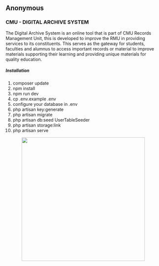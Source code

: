 ## Anonymous

<h3>CMU - DIGITAL ARCHIVE SYSTEM</h3>

<p>The Digital Archive System is an online tool that is part of CMU Records Management Unit, this is developed to improve the RMU in providing services to its constituents. This serves as the gateway for students, faculties and alumnus to access important records or material to improve materials supporting their learning and providing unique materials for quality education.</p>


<h5>Installation</h5>
<ol>
    <li>composer update</li>
    <li>npm install</li>
    <li>npm run dev</li>
    <li>cp .env.example .env</li>
    <li>configure your database in .env</li>
    <li>php artisan key:generate</li>
    <li>php artisan migrate</li>
    <li>php artisan db:seed UserTableSeeder</li>
    <li>php artisan storage:link</li>
    <li>php artisan serve</li>
</ol>

<p align="center"><a href="https://laravel.com" target="_blank"><img src="https://raw.githubusercontent.com/laravel/art/master/logo-lockup/5%20SVG/2%20CMYK/1%20Full%20Color/laravel-logolockup-cmyk-red.svg" width="400"></a></p>
